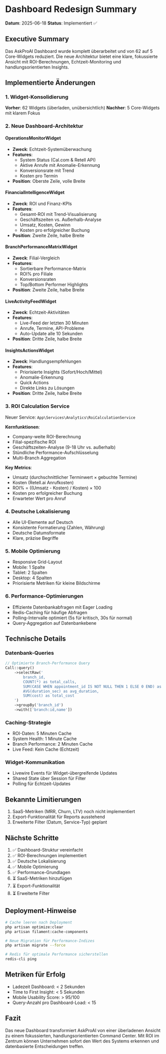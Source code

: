 # Dashboard Redesign Summary
**Datum**: 2025-06-18
**Status**: Implementiert ✅

## Executive Summary
Das AskProAI Dashboard wurde komplett überarbeitet und von 62 auf 5 Core-Widgets reduziert. Die neue Architektur bietet eine klare, fokussierte Ansicht mit ROI-Berechnungen, Echtzeit-Monitoring und handlungsorientierten Insights.

## Implementierte Änderungen

### 1. Widget-Konsolidierung
**Vorher**: 62 Widgets (überladen, unübersichtlich)
**Nachher**: 5 Core-Widgets mit klarem Fokus

### 2. Neue Dashboard-Architektur

#### OperationsMonitorWidget
- **Zweck**: Echtzeit-Systemüberwachung
- **Features**:
  - System Status (Cal.com & Retell API)
  - Aktive Anrufe mit Anomalie-Erkennung
  - Konversionsrate mit Trend
  - Kosten pro Termin
- **Position**: Oberste Zeile, volle Breite

#### FinancialIntelligenceWidget
- **Zweck**: ROI und Finanz-KPIs
- **Features**:
  - Gesamt-ROI mit Trend-Visualisierung
  - Geschäftszeiten vs. Außerhalb-Analyse
  - Umsatz, Kosten, Gewinn
  - Kosten pro erfolgreicher Buchung
- **Position**: Zweite Zeile, halbe Breite

#### BranchPerformanceMatrixWidget
- **Zweck**: Filial-Vergleich
- **Features**:
  - Sortierbare Performance-Matrix
  - ROI% pro Filiale
  - Konversionsraten
  - Top/Bottom Performer Highlights
- **Position**: Zweite Zeile, halbe Breite

#### LiveActivityFeedWidget
- **Zweck**: Echtzeit-Aktivitäten
- **Features**:
  - Live-Feed der letzten 30 Minuten
  - Anrufe, Termine, API-Probleme
  - Auto-Update alle 10 Sekunden
- **Position**: Dritte Zeile, halbe Breite

#### InsightsActionsWidget
- **Zweck**: Handlungsempfehlungen
- **Features**:
  - Priorisierte Insights (Sofort/Hoch/Mittel)
  - Anomalie-Erkennung
  - Quick Actions
  - Direkte Links zu Lösungen
- **Position**: Dritte Zeile, halbe Breite

### 3. ROI Calculation Service
Neuer Service: `App\Services\Analytics\RoiCalculationService`

**Kernfunktionen**:
- Company-weite ROI-Berechnung
- Filial-spezifische ROI
- Geschäftszeiten-Analyse (9-18 Uhr vs. außerhalb)
- Stündliche Performance-Aufschlüsselung
- Multi-Branch Aggregation

**Key Metrics**:
- Umsatz (durchschnittlicher Terminwert × gebuchte Termine)
- Kosten (Retell.ai Anrufkosten)
- ROI% = ((Umsatz - Kosten) / Kosten) × 100
- Kosten pro erfolgreicher Buchung
- Erwarteter Wert pro Anruf

### 4. Deutsche Lokalisierung
- Alle UI-Elemente auf Deutsch
- Konsistente Formatierung (Zahlen, Währung)
- Deutsche Datumsformate
- Klare, präzise Begriffe

### 5. Mobile Optimierung
- Responsive Grid-Layout
- Mobile: 1 Spalte
- Tablet: 2 Spalten
- Desktop: 4 Spalten
- Priorisierte Metriken für kleine Bildschirme

### 6. Performance-Optimierungen
- Effiziente Datenbankabfragen mit Eager Loading
- Redis-Caching für häufige Abfragen
- Polling-Intervalle optimiert (5s für kritisch, 30s für normal)
- Query-Aggregation auf Datenbankebene

## Technische Details

### Datenbank-Queries
```php
// Optimierte Branch-Performance Query
Call::query()
    ->selectRaw('
        branch_id,
        COUNT(*) as total_calls,
        SUM(CASE WHEN appointment_id IS NOT NULL THEN 1 ELSE 0 END) as converted_calls,
        AVG(duration_sec) as avg_duration,
        SUM(cost) as total_cost
    ')
    ->groupBy('branch_id')
    ->with(['branch:id,name'])
```

### Caching-Strategie
- ROI-Daten: 5 Minuten Cache
- System Health: 1 Minute Cache
- Branch Performance: 2 Minuten Cache
- Live Feed: Kein Cache (Echtzeit)

### Widget-Kommunikation
- Livewire Events für Widget-übergreifende Updates
- Shared State über Session für Filter
- Polling für Echtzeit-Updates

## Bekannte Limitierungen
1. SaaS-Metriken (MRR, Churn, LTV) noch nicht implementiert
2. Export-Funktionalität für Reports ausstehend
3. Erweiterte Filter (Datum, Service-Typ) geplant

## Nächste Schritte
1. ✅ Dashboard-Struktur vereinfacht
2. ✅ ROI-Berechnungen implementiert
3. ✅ Deutsche Lokalisierung
4. ✅ Mobile Optimierung
5. ✅ Performance-Grundlagen
6. ⏳ SaaS-Metriken hinzufügen
7. ⏳ Export-Funktionalität
8. ⏳ Erweiterte Filter

## Deployment-Hinweise
```bash
# Cache leeren nach Deployment
php artisan optimize:clear
php artisan filament:cache-components

# Neue Migration für Performance-Indizes
php artisan migrate --force

# Redis für optimale Performance sicherstellen
redis-cli ping
```

## Metriken für Erfolg
- Ladezeit Dashboard: < 2 Sekunden
- Time to First Insight: < 5 Sekunden
- Mobile Usability Score: > 95/100
- Query-Anzahl pro Dashboard-Load: < 15

## Fazit
Das neue Dashboard transformiert AskProAI von einer überladenen Ansicht zu einem fokussierten, handlungsorientierten Command Center. Mit ROI im Zentrum können Unternehmen sofort den Wert des Systems erkennen und datenbasierte Entscheidungen treffen.